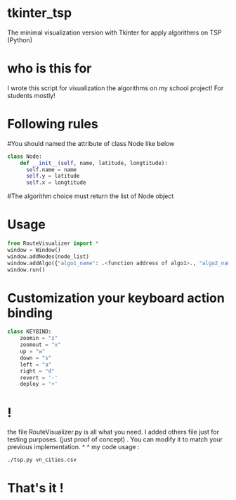 # tkinter_tsp
The minimal visualization version with Tkinter for apply algorithms on TSP (Python)
# who is this for
I wrote this script for visualization the algorithms on my school project!
For students mostly!
# Following rules
#You should named the attribute of class Node like below
```python
class Node:
    def __init__(self, name, latitude, longtitude):
      self.name = name
      self.y = latitude
      self.x = longtitude
```
#The algorithm choice must return the list of Node object
# Usage
```python
from RouteVisualizer import *
window = Window()
window.addNodes(node_list)
window.addAlgo({"algo1_name": .<function address of algo1>., "algo2_name": .<function address of algo2>.) # example
window.run()
```
# Customization your keyboard action binding
```python
class KEYBIND:
    zoomin = "z"
    zoomout = "x"
    up = "w"
    down = "s"
    left = "a"
    right = "d"
    revert = '-'
    deploy = '+'
```
# !
the file RouteVisualizer.py is all what you need. I added others file just for testing purposes. (just proof of concept) .
You can modify it to match your previous implementation. ^ ^
my code usage :
```bash
./tsp.py vn_cities.csv
```
# That's it !
